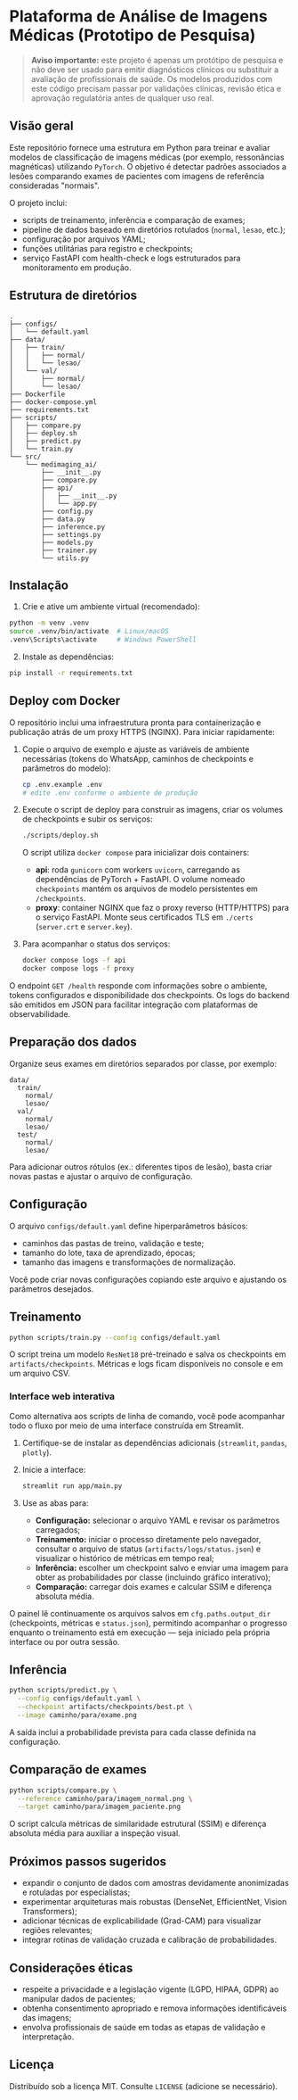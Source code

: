# Plataforma de Análise de Imagens Médicas (Prototipo de Pesquisa)

> **Aviso importante:** este projeto é apenas um protótipo de pesquisa e não deve ser usado para emitir diagnósticos clínicos ou substituir a avaliação de profissionais de saúde. Os modelos produzidos com este código precisam passar por validações clínicas, revisão ética e aprovação regulatória antes de qualquer uso real.

## Visão geral

Este repositório fornece uma estrutura em Python para treinar e avaliar modelos de classificação de imagens médicas (por exemplo, ressonâncias magnéticas) utilizando `PyTorch`. O objetivo é detectar padrões associados a lesões comparando exames de pacientes com imagens de referência consideradas "normais".

O projeto inclui:

- scripts de treinamento, inferência e comparação de exames;
- pipeline de dados baseado em diretórios rotulados (`normal`, `lesao`, etc.);
- configuração por arquivos YAML;
- funções utilitárias para registro e checkpoints;
- serviço FastAPI com health-check e logs estruturados para monitoramento em produção.

## Estrutura de diretórios

```
.
├── configs/
│   └── default.yaml
├── data/
│   ├── train/
│   │   ├── normal/
│   │   └── lesao/
│   └── val/
│       ├── normal/
│       └── lesao/
├── Dockerfile
├── docker-compose.yml
├── requirements.txt
├── scripts/
│   ├── compare.py
│   ├── deploy.sh
│   ├── predict.py
│   └── train.py
└── src/
    └── medimaging_ai/
        ├── __init__.py
        ├── compare.py
        ├── api/
        │   ├── __init__.py
        │   └── app.py
        ├── config.py
        ├── data.py
        ├── inference.py
        ├── settings.py
        ├── models.py
        ├── trainer.py
        └── utils.py
```

## Instalação

1. Crie e ative um ambiente virtual (recomendado):

```bash
python -m venv .venv
source .venv/bin/activate  # Linux/macOS
.venv\Scripts\activate     # Windows PowerShell
```

2. Instale as dependências:

```bash
pip install -r requirements.txt
```

## Deploy com Docker

O repositório inclui uma infraestrutura pronta para containerização e publicação atrás de um proxy HTTPS (NGINX). Para iniciar rapidamente:

1. Copie o arquivo de exemplo e ajuste as variáveis de ambiente necessárias (tokens do WhatsApp, caminhos de checkpoints e parâmetros do modelo):

   ```bash
   cp .env.example .env
   # edite .env conforme o ambiente de produção
   ```

2. Execute o script de deploy para construir as imagens, criar os volumes de checkpoints e subir os serviços:

   ```bash
   ./scripts/deploy.sh
   ```

   O script utiliza `docker compose` para inicializar dois containers:

   - **api**: roda `gunicorn` com workers `uvicorn`, carregando as dependências de PyTorch + FastAPI. O volume nomeado `checkpoints` mantém os arquivos de modelo persistentes em `/checkpoints`.
   - **proxy**: container NGINX que faz o proxy reverso (HTTP/HTTPS) para o serviço FastAPI. Monte seus certificados TLS em `./certs` (`server.crt` e `server.key`).

3. Para acompanhar o status dos serviços:

   ```bash
   docker compose logs -f api
   docker compose logs -f proxy
   ```

O endpoint `GET /health` responde com informações sobre o ambiente, tokens configurados e disponibilidade dos checkpoints. Os logs do backend são emitidos em JSON para facilitar integração com plataformas de observabilidade.

## Preparação dos dados

Organize seus exames em diretórios separados por classe, por exemplo:

```
data/
  train/
    normal/
    lesao/
  val/
    normal/
    lesao/
  test/
    normal/
    lesao/
```

Para adicionar outros rótulos (ex.: diferentes tipos de lesão), basta criar novas pastas e ajustar o arquivo de configuração.

## Configuração

O arquivo `configs/default.yaml` define hiperparâmetros básicos:

- caminhos das pastas de treino, validação e teste;
- tamanho do lote, taxa de aprendizado, épocas;
- tamanho das imagens e transformações de normalização.

Você pode criar novas configurações copiando este arquivo e ajustando os parâmetros desejados.

## Treinamento

```bash
python scripts/train.py --config configs/default.yaml
```

O script treina um modelo `ResNet18` pré-treinado e salva os checkpoints em `artifacts/checkpoints`. Métricas e logs ficam disponíveis no console e em um arquivo CSV.

### Interface web interativa

Como alternativa aos scripts de linha de comando, você pode acompanhar todo o fluxo por meio de uma interface construída em Streamlit.

1. Certifique-se de instalar as dependências adicionais (`streamlit`, `pandas`, `plotly`).
2. Inicie a interface:

   ```bash
   streamlit run app/main.py
   ```

3. Use as abas para:
   - **Configuração:** selecionar o arquivo YAML e revisar os parâmetros carregados;
   - **Treinamento:** iniciar o processo diretamente pelo navegador, consultar o arquivo de status (`artifacts/logs/status.json`) e visualizar o histórico de métricas em tempo real;
   - **Inferência:** escolher um checkpoint salvo e enviar uma imagem para obter as probabilidades por classe (incluindo gráfico interativo);
   - **Comparação:** carregar dois exames e calcular SSIM e diferença absoluta média.

O painel lê continuamente os arquivos salvos em `cfg.paths.output_dir` (checkpoints, métricas e `status.json`), permitindo acompanhar o progresso enquanto o treinamento está em execução — seja iniciado pela própria interface ou por outra sessão.

## Inferência

```bash
python scripts/predict.py \
  --config configs/default.yaml \
  --checkpoint artifacts/checkpoints/best.pt \
  --image caminho/para/exame.png
```

A saída inclui a probabilidade prevista para cada classe definida na configuração.

## Comparação de exames

```bash
python scripts/compare.py \
  --reference caminho/para/imagem_normal.png \
  --target caminho/para/imagem_paciente.png
```

O script calcula métricas de similaridade estrutural (SSIM) e diferença absoluta média para auxiliar a inspeção visual.

## Próximos passos sugeridos

- expandir o conjunto de dados com amostras devidamente anonimizadas e rotuladas por especialistas;
- experimentar arquiteturas mais robustas (DenseNet, EfficientNet, Vision Transformers);
- adicionar técnicas de explicabilidade (Grad-CAM) para visualizar regiões relevantes;
- integrar rotinas de validação cruzada e calibração de probabilidades.

## Considerações éticas

- respeite a privacidade e a legislação vigente (LGPD, HIPAA, GDPR) ao manipular dados de pacientes;
- obtenha consentimento apropriado e remova informações identificáveis das imagens;
- envolva profissionais de saúde em todas as etapas de validação e interpretação.

## Licença

Distribuído sob a licença MIT. Consulte `LICENSE` (adicione se necessário).
